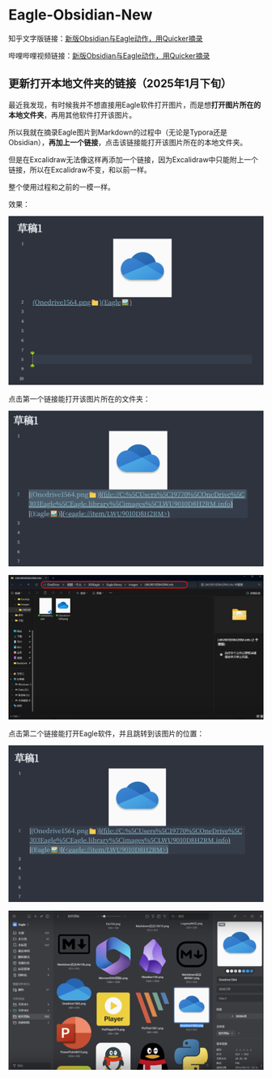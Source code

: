 # Eagle-Obsidian-New

知乎文字版链接：[新版Obsidian与Eagle动作，用Quicker摘录](https://zhuanlan.zhihu.com/p/17884414535)

哔哩哔哩视频链接：[新版Obsidian与Eagle动作，用Quicker摘录](https://www.bilibili.com/video/BV1ZzcGeZEsR/?spm_id_from=333.1387.homepage.video_card.click&vd_source=c08c205650a4a5e13d87475ab1ab2431)

## 更新打开本地文件夹的链接（2025年1月下旬）

最近我发现，有时候我并不想直接用Eagle软件打开图片，而是想**打开图片所在的本地文件夹**，再用其他软件打开该图片。

所以我就在摘录Eagle图片到Markdown的过程中（无论是Typora还是Obsidian），**再加上一个链接**，点击该链接能打开该图片所在的本地文件夹。

但是在Excalidraw无法像这样再添加一个链接，因为Excalidraw中只能附上一个链接，所以在Excalidraw不变，和以前一样。

整个使用过程和之前的一模一样。

效果：

![回链教程(新)_20250128232316_005](assets/回链教程(新)_20250128232316_005.png)

点击第一个链接能打开该图片所在的文件夹：

![回链教程(新)_20250128232339_004](assets/回链教程(新)_20250128232339_004.png)

![回链教程(新)_20250128232508_003](assets/回链教程(新)_20250128232508_003.png)

点击第二个链接能打开Eagle软件，并且跳转到该图片的位置：

![回链教程(新)_20250128232527_002](assets/回链教程(新)_20250128232527_002.png)

![回链教程(新)_20250128232604_001](assets/回链教程(新)_20250128232604_001.png)
